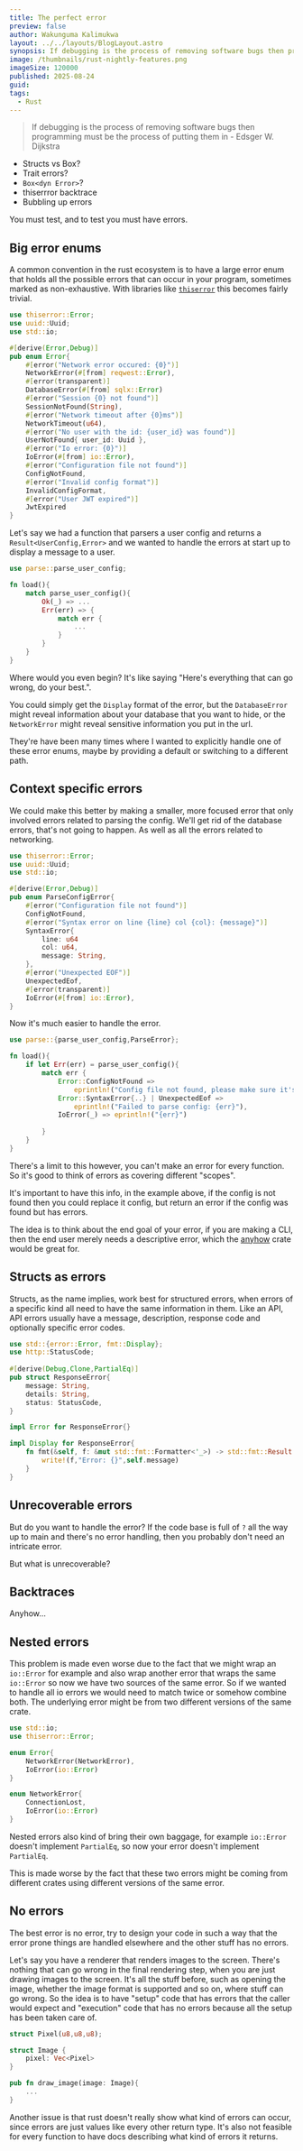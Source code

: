 ```yaml
---
title: The perfect error
preview: false
author: Wakunguma Kalimukwa
layout: ../../layouts/BlogLayout.astro
synopsis: If debugging is the process of removing software bugs then programming must be the process of putting them in
image: /thumbnails/rust-nightly-features.png
imageSize: 120000
published: 2025-08-24
guid:
tags:
  - Rust
---
```

>If debugging is the process of removing software bugs then programming must be the process of putting them in - Edsger W. Dijkstra

- Structs vs Box? 
- Trait errors?
- `Box<dyn Error>`?
- thiserrror backtrace
- Bubbling up errors

You must test, and to test you must have errors.
## Big error enums 
A common convention in the rust ecosystem is to have a large error enum that holds all the possible errors that can occur in your program, sometimes marked as non-exhaustive. With libraries like [`thiserror`](https://docs.rs/thiserror/latest/thiserror/) this becomes fairly trivial. 

```rust
use thiserror::Error;
use uuid::Uuid;
use std::io;

#[derive(Error,Debug)]
pub enum Error{
	#[error("Network error occured: {0}")]
	NetworkError(#[from] reqwest::Error),
	#[error(transparent)]
	DatabaseError(#[from] sqlx::Error)
	#[error("Session {0} not found")]
	SessionNotFound(String),
	#[error("Network timeout after {0}ms")]
	NetworkTimeout(u64),
	#[error("No user with the id: {user_id} was found")]
	UserNotFound{ user_id: Uuid },
	#[error("Io error: {0}")]
	IoError(#[from] io::Error),
	#[error("Configuration file not found")]
	ConfigNotFound,
	#[error("Invalid config format")]
	InvalidConfigFormat,
	#[error("User JWT expired")]
	JwtExpired
}
```

Let's say we had a function that parsers a user config and returns a `Result<UserConfig,Error>` and we wanted to handle the errors at start up to display a message to a user.

```rust
use parse::parse_user_config;

fn load(){
	match parse_user_config(){
		Ok(_) => ...
		Err(err) => {
			match err {
				...
			}
		}
	}
}
```

Where would you even begin? It's like saying "Here's everything that can go wrong, do your best.".

You could simply get the `Display` format of the error, but the `DatabaseError` might reveal information about your database that you want to hide, or the `NetworkError` might reveal sensitive information you put in the url.

They're have been many times where I wanted to explicitly handle one of these error enums, maybe by providing a default or switching to a different path.

## Context specific errors
We could make this better by making a smaller, more focused error that only involved errors related to parsing the config. We'll get rid of the database errors, that's not going to happen. As well as all the errors related to networking.

```rust
use thiserror::Error;
use uuid::Uuid;
use std::io;

#[derive(Error,Debug)]
pub enum ParseConfigError{
	#[error("Configuration file not found")]
	ConfigNotFound,
	#[error("Syntax error on line {line} col {col}: {message}")]
	SyntaxError{
		line: u64
		col: u64,
		message: String,
	},
	#[error("Unexpected EOF")]
	UnexpectedEof,
	#[error(transparent)]
	IoError(#[from] io::Error),
}
```

Now it's much easier to handle the error.

```rust
use parse::{parse_user_config,ParseError};

fn load(){
	if let Err(err) = parse_user_config(){
		match err {
			Error::ConfigNotFound => 
				eprintln!("Config file not found, please make sure it's in the root of the project."),
			Error::SyntaxError{..} | UnexpectedEof => 
				eprintln!("Failed to parse config: {err}"),
			IoError(_) => eprintln!("{err}")
			
		}
	}
}
```

There's a limit to this however, you can't make an error for every function. So it's good to think of errors as covering different "scopes".

It's important to have this info, in the example above, if the config is not found then you could replace it config, but return an error if the config was found but has errors.

The idea is to think about the end goal of your error, if you are making a CLI, then the end user merely needs a descriptive error, which the [anyhow](https://docs.rs/anyhow/latest/anyhow/) crate would be great for.

## Structs as errors
Structs, as the name implies, work best for structured errors, when errors of a specific kind all need to have the same information in them. Like an API, API errors usually have a message, description, response code and optionally specific error codes.

```rust
use std::{error::Error, fmt::Display};
use http::StatusCode;
  
#[derive(Debug,Clone,PartialEq)]
pub struct ResponseError{
    message: String,
    details: String,
    status: StatusCode,
}

impl Error for ResponseError{}

impl Display for ResponseError{
    fn fmt(&self, f: &mut std::fmt::Formatter<'_>) -> std::fmt::Result {
        write!(f,"Error: {}",self.message)
    }
}
```
## Unrecoverable errors
But do you want to handle the error? If the code base is full of `?` all the way up to main and there's no error handling, then you probably don't need an intricate error.

But what is unrecoverable?

## Backtraces
Anyhow...
## Nested errors
This problem is made even worse due to the fact that we might wrap an `io::Error` for example and also wrap another error that wraps the same `io::Error` so now we have two sources of the same error. So if we wanted to handle all io errors we would need to match twice or somehow combine both. The underlying error might be from two different versions of the same crate.


```rust
use std::io;
use thiserror::Error;

enum Error{
	NetworkError(NetworkError),
	IoError(io::Error)	
}

enum NetworkError{
	ConnectionLost,
	IoError(io::Error)
}
```

Nested errors also kind of bring their own baggage, for example `io::Error` doesn't implement `PartialEq`, so now your error doesn't implement `PartialEq`.

This is made worse by the fact that these two errors might be coming from different crates using different versions of the same error.

## No errors
The best error is no error, try to design your code in such a way that the error prone things are handled elsewhere and the other stuff has no errors.

Let's say you have a renderer that renders images to the screen. There's nothing that can go wrong in the final rendering step, when you are just drawing images to the screen. It's all the stuff before, such as opening the image, whether the image format is supported and so on, where stuff can go wrong. So the idea is to have "setup" code that has errors that the caller would expect and "execution" code that has no errors because all the setup has been taken care of.

```rust
struct Pixel(u8,u8,u8);

struct Image {
	pixel: Vec<Pixel>
}

pub fn draw_image(image: Image){
	...
}
```

Another issue is that rust doesn't really show what kind of errors can occur, since errors are just values like every other return type. It's also not feasible for every function to have docs describing what kind of errors it returns.
